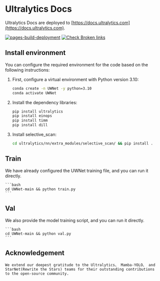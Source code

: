 # Ultralytics Docs

Ultralytics Docs are deployed to [https://docs.ultralytics.com](https://docs.ultralytics.com).

[![pages-build-deployment](https://github.com/ultralytics/docs/actions/workflows/pages/pages-build-deployment/badge.svg)](https://github.com/ultralytics/docs/actions/workflows/pages/pages-build-deployment)  [![Check Broken links](https://github.com/ultralytics/docs/actions/workflows/links.yml/badge.svg)](https://github.com/ultralytics/docs/actions/workflows/links.yml)

## Install environment

You can configure the required environment for the code based on the following instructions:

1. First, configure a virtual environment with Python version 3.10:

    ```bash
    conda create -n UWNet -y python=3.10
    conda activate UWNet
    ```

2. Install the dependency libraries:

    ```bash
    pip install ultralytics
    pip install einops
    pip install timm
    pip install dill
    ```

3. Install selective_scan:

    ```bash
    cd ultralytics/nn/extra_modules/selective_scan/ && pip install .
    ```

## Train

We have already configured the UWNet training file, and you can run it directly.

    ```bash
    cd UWNet-main && python train.py
    ```

## Val

We also provide the model training script, and you can run it directly.

    ```bash
    cd UWNet-main && python val.py
    ```

## Acknowledgement

    We extend our deepest gratitude to the Ultralytics、 Mamba-YOLO、 and StarNet(Rewrite the Stars) teams for their outstanding contributions to the open-source community.
